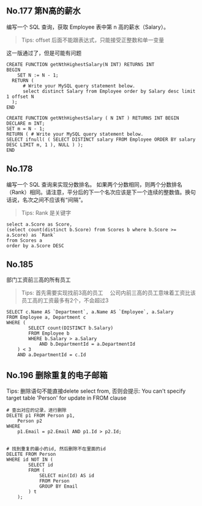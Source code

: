 ## No.177 第N高的薪水
编写一个 SQL 查询，获取 Employee 表中第 n 高的薪水（Salary）。

> Tips: offset 后面不能跟表达式，只能接受正整数和单一变量

这一版通过了，但是可能有问题
~~~
CREATE FUNCTION getNthHighestSalary(N INT) RETURNS INT
BEGIN
    SET N := N - 1;
  RETURN (
      # Write your MySQL query statement below.
      select distinct Salary from Employee order by Salary desc limit 1 offset N
  );
END
~~~

~~~
CREATE FUNCTION getNthHighestSalary ( N INT ) RETURNS INT BEGIN
DECLARE m INT;
SET m = N - 1;
RETURN ( # Write your MySQL query statement below.
SELECT ifnull( ( SELECT DISTINCT salary FROM Employee ORDER BY salary DESC LIMIT m, 1 ), NULL ) );
END
~~~


## No.178
编写一个 SQL 查询来实现分数排名。
如果两个分数相同，则两个分数排名（Rank）相同。请注意，平分后的下一个名次应该是下一个连续的整数值。换句话说，名次之间不应该有“间隔”。

> Tips: Rank 是关键字

~~~
select a.Score as Score,
(select count(distinct b.Score) from Scores b where b.Score >= a.Score) as `Rank`
from Scores a
order by a.Score DESC
~~~


## No.185
 部门工资前三高的所有员工

> Tips: 首先需要实现找前3高的员工
>　公司内前三高的员工意味着工资比该员工高的工资最多有2个，不会超过3 

~~~
SELECT c.Name AS `Department`, a.Name AS `Employee`, a.Salary
FROM Employee a, Department c
WHERE (
		SELECT count(DISTINCT b.Salary)
		FROM Employee b
		WHERE b.Salary > a.Salary
			AND b.DepartmentId = a.DepartmentId
	) < 3
	AND a.DepartmentId = c.Id
~~~

## No.196 删除重复的电子邮箱
Tips: 删除语句不能直接delete select from, 否则会提示: You can't specify target table 'Person' for update in FROM clause
~~~
# 查出对应的记录，进行删除
DELETE p1 FROM Person p1,
    Person p2
WHERE
    p1.Email = p2.Email AND p1.Id > p2.Id;


# 找到重复的最小的id, 然后删除不在里面的id
DELETE FROM Person
WHERE id NOT IN (
		SELECT id
		FROM (
			SELECT min(Id) AS id
			FROM Person
			GROUP BY Email
		) t
	);
~~~
